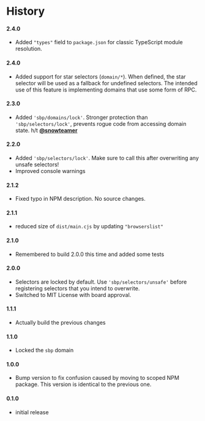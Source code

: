# History

#### 2.4.0

- Added `"types"` field to `package.json` for classic TypeScript module resolution.

#### 2.4.0

- Added support for star selectors (`domain/*`). When defined, the star selector
  will be used as a fallback for undefined selectors. The intended use of this
  feature is implementing domains that use some form of RPC.

#### 2.3.0

- Added `'sbp/domains/lock'`. Stronger protection than `'sbp/selectors/lock'`, prevents rogue code from accessing domain state. h/t **[@snowteamer](https://github.com/okTurtles/sbp-js/pull/4)**

#### 2.2.0

- Added `'sbp/selectors/lock'`. Make sure to call this after overwriting any unsafe selectors!
- Improved console warnings

#### 2.1.2

- Fixed typo in NPM description. No source changes.

#### 2.1.1

- reduced size of `dist/main.cjs` by updating `"browserslist"`

#### 2.1.0

- Remembered to build 2.0.0 this time and added some tests

#### 2.0.0

- Selectors are locked by default. Use `'sbp/selectors/unsafe'` before registering selectors that you intend to overwrite.
- Switched to MIT License with board approval.

#### 1.1.1

- Actually build the previous changes

#### 1.1.0

- Locked the `sbp` domain

#### 1.0.0

- Bump version to fix confusion caused by moving to scoped NPM package. This version is identical to the previous one.

#### 0.1.0

- initial release
